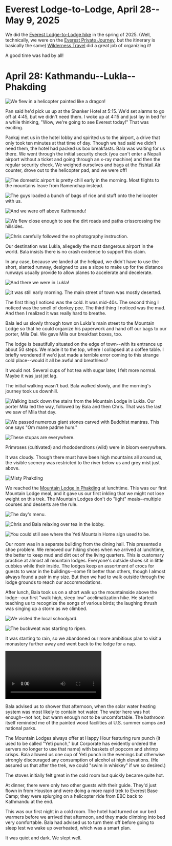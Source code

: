 # Everest Lodge-to-Lodge, April 28--May 9, 2025

We did the [Everest Lodge-to-Lodge hike](https://www.wildernesstravel.com/trip/nepal-everest-lodge-hiking-tour/) in the spring of 2025. (Well, technically, we were on the [Everest Private Journey](https://www.wildernesstravel.com/trip/everest-private-journey/), but the itinerary is basically the same) [Wilderness Travel](https://www.wildernesstravel.com) did a great job of organizing it!

A good time was had by all!



# April 28: Kathmandu--Lukla--Phakding

![We flew in a helicopter painted like a dragon!](images/Airport_helicopter_IMG_5119.HEIC) 

Pan said he'd pick us up at the Shanker Hotel at 5:15. We'd set alarms to go off at 4:45, but we didn't need them. I woke up at 4:15 and just lay in bed for a while thinking, "Wow, we're going to see Everest today!" That was exciting.

Pankaj met us in the hotel lobby and spirited us to the airport, a drive that only took ten minutes at that time of day. Though we had said we didn't need them, the hotel had packed us box breakfasts. Bala was waiting for us there. We went through the initial security check (you can't enter a Nepali airport without a ticket and going through an x-ray machine) and then the regular security check. We weighed ourselves and bags at the [Fishtail Air](https://www.fishtailair.com) counter, drove out to the helicopter pad, and we were off!

![The domestic airport is pretty chill early in the morning. Most flights to the mountains leave from Ramenchap instead.](images/Airport_Fishtail_IMG_5113.HEIC)

![The guys loaded a bunch of bags of rice and stuff onto the helicopter with us.](images/Airport_helicopter_loading_IMG_5122.HEIC)

![And we were off above Kathmandu!](images/Helicopter_Kathmandu_view_IMG_5128.HEIC)

![We flew close enough to see the dirt roads and paths crisscrossing the hillsides.](images/Helicopter_view_IMG_5132.HEIC)

![Chris carefully followed the no photography instruction.](images/Helicopter_landing_IMG_5157.HEIC)

Our destination was Lukla, allegedly the most dangerous airport in the world. Bala insists there is no crash evidence to support this claim.

In any case, because we landed at the helipad, we didn't have to use the short, slanted runway, designed to use a slope to make up for the distance runways usually provide to allow planes to accelerate and decelerate.

![And there we were in Lukla! ](images/Lukla_helipad_IMG_5160.HEIC)

![It was still early morning. The main street of town was mostly deserted.](images/Lukla_main_street_IMG_5164.HEIC)

The first thing I noticed was the cold. It was mid-40s. The second thing I noticed was the smell of donkey pee. The third thing I noticed was the mud. And then I realized it was really hard to breathe.

Bala led us slowly through town on Lukla's main street to the Mountain Lodge so that he could organize his paperwork and hand off our bags to our porter, Mila Dai. We gave Mila our breakfast boxes, too. 

The lodge is beautifully situated on the edge of town--with its entrance up about 50 steps. We made it to the top, where I collapsed at a coffee table. I briefly wondered if we'd just made a terrible error coming to this strange cold place--would it all be awful and breathless?

It would not. Several cups of hot tea with sugar later, I felt more normal. Maybe it was just jet lag.

The initial walking wasn't bad. Bala walked slowly, and the morning's journey took us downhill. 

![Walking back down the stairs from the Mountain Lodge in Lukla. Our porter Mila led the way, followed by Bala and then Chris. That was the last we saw of Mila that day.](images/Lukla_leaving_YMH_IMG_5169.HEIC)

![We passed numerous giant stones carved with Buddhist mantras. This one says "Om mane padme hum."](images/Lukla_mantra_IMG_5187.HEIC)

![These stupas are everywhere.](images/Phakding_trail_stupa_IMG_5200.HEIC)

Primroses (cultivated) and rhododendrons (wild) were in bloom everywhere. 

It was cloudy. Though there must have been high mountains all around us, the visible scenery was restricted to the river below us and grey mist just above.

![Misty Phakding](images/Phakding_from_above_IMG_5256.HEIC)

We reached the [Mountain Lodge in Phakding](https://mountainlodgesofnepal.com/lodges/phakding-lodge/) at lunchtime. This was our first Mountain Lodge meal, and it gave us our first inkling that we might not lose weight on this trek. The Mountain Lodges don't do "light" meals--multiple courses and desserts are the rule. 

![The day's menu.](images/Phakding_menu_IMG_5237.HEIC)

![Chris and Bala relaxing over tea in the lobby.](images/Phakding_lobby_IMG_5238.HEIC)

![You could still see where the Yeti Mountain Home sign used to be.](images/Phakding_yeti_mtnhome_IMG_5233.HEIC)

Our room was in a separate building from the dining hall. This presented a shoe problem. We removed our hiking shoes when we arrived at lunchtime, the better to keep mud and dirt out of the living quarters. This is customary practice at almost all mountain lodges. Everyone's outside shoes sit in little cubbies while their inside. The lodges keep an assortment of crocs for guests to wear in the buildings--some fit better than others, though I almost always found a pair in my size. But then we had to walk outside through the lodge grounds to reach our accommodations. 

After lunch, Bala took us on a short walk up the mountainside above the lodge--our first "walk high, sleep low" acclimatization hike. He started teaching us to recognize the songs of various birds; the laughing thrush was singing up a storm as we climbed.

![We visited the local schoolyard.](images/Phakding_school_IMG_5245.HEIC)

![The buckweat was starting to ripen.](images/Phakding_buckwheat_IMG_5251.HEIC)

It was starting to rain, so we abandoned our more ambitious plan to visit a monastery further away and went back to the lodge for a nap.

![Donkeys in Phakding](images/Phakding_donkeys_IMG_5202.MOV)

Bala advised us to shower that afternoon, when the solar water heating system was most likely to contain hot water. The water here was hot enough--not hot, but warm enough not to be uncomfortable. The bathroom itself reminded me of the painted wood facilities at U.S. summer camps and national parks.

The Mountain Lodges always offer at Happy Hour featuring rum punch (it used to be called "Yeti punch," but Corporate has evidently ordered the servers no longer to use that name) with baskets of popcorn and shrimp crisps. Bala allowed us one cup of Yeti punch in the evenings but otherwise strongly discouraged any consumption of alcohol at high elevations. (He assured us that after the trek, we could "swim in whiskey" if we so desired.)


The stoves initially felt great in the cold room but quickly became quite hot. 

At dinner, there were only two other guests with their guide. They'd just flown in from Houston and were doing a more rapid trek to Everest Base Camp; they were splurging on a helicopter ride from EBC back to Kathmandu at the end. 

This was our first night in a cold room. The hotel had turned on our bed warmers before we arrived that afternoon, and they made climbing into bed very comfortable. Bala had advised us to turn them off before going to sleep lest we wake up overheated, which was a smart plan. 

It was quiet and dark. We slept well.



